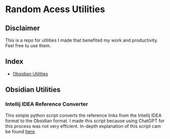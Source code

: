 # Random Acess Utilities

## Disclaimer
This is a repo for utilities I made that benefited my work and productivity.
Feel free tu use them.

## Index
- [Obsidian Utilities](#obsidian-utilities)

## Obsidian Utilities
### Intellij IDEA Reference Converter
This simple python script converts the reference links from the Intellij IDEA format to the Obsidian format.
I made this script because using ChatGPT for this process was not very efficient.
In-depth explanation of this script cam be found [here](docs/obsidian/idea_reference_converter.md).